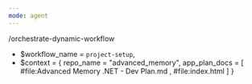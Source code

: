 ```yaml
---
mode: agent
---
```


/orchestrate-dynamic-workflow
  - $workflow_name = `project-setup`,
  - $context = {
      repo_name = "advanced_memory",
      app_plan_docs = [ #file:Advanced Memory .NET - Dev Plan.md , #file:index.html  ]
    }